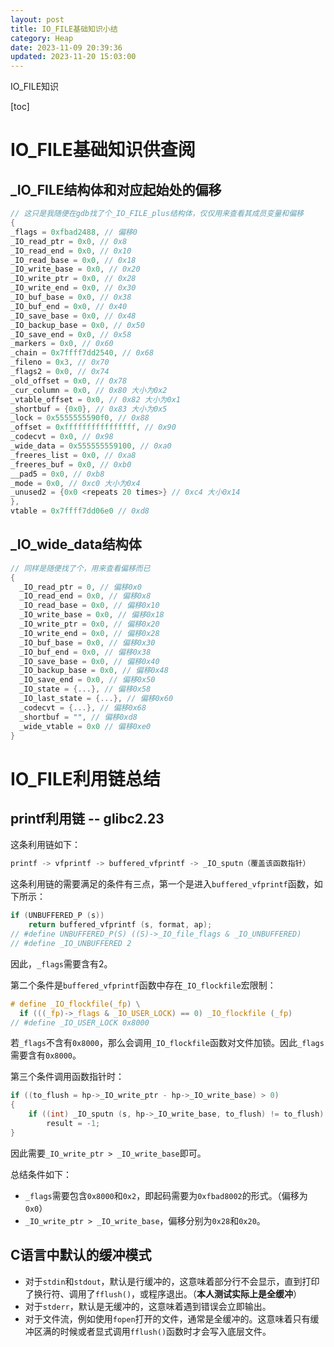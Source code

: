 ```yaml
---
layout: post
title: IO_FILE基础知识小结
category: Heap
date: 2023-11-09 20:39:36
updated: 2023-11-20 15:03:00
---
```

IO_FILE知识
<!-- more -->

[toc]

# IO_FILE基础知识供查阅

## _IO_FILE结构体和对应起始处的偏移

```c
// 这只是我随便在gdb找了个_IO_FILE_plus结构体，仅仅用来查看其成员变量和偏移
{
_flags = 0xfbad2488, // 偏移0
_IO_read_ptr = 0x0, // 0x8
_IO_read_end = 0x0, // 0x10
_IO_read_base = 0x0, // 0x18
_IO_write_base = 0x0, // 0x20
_IO_write_ptr = 0x0, // 0x28
_IO_write_end = 0x0, // 0x30
_IO_buf_base = 0x0, // 0x38
_IO_buf_end = 0x0, // 0x40
_IO_save_base = 0x0, // 0x48
_IO_backup_base = 0x0, // 0x50
_IO_save_end = 0x0, // 0x58
_markers = 0x0, // 0x60
_chain = 0x7ffff7dd2540, // 0x68
_fileno = 0x3, // 0x70
_flags2 = 0x0, // 0x74
_old_offset = 0x0, // 0x78
_cur_column = 0x0, // 0x80 大小为0x2
_vtable_offset = 0x0, // 0x82 大小为0x1
_shortbuf = {0x0}, // 0x83 大小为0x5
_lock = 0x5555555590f0, // 0x88
_offset = 0xffffffffffffffff, // 0x90
_codecvt = 0x0, // 0x98
_wide_data = 0x555555559100, // 0xa0
_freeres_list = 0x0, // 0xa8
_freeres_buf = 0x0, // 0xb0
__pad5 = 0x0, // 0xb8
_mode = 0x0, // 0xc0 大小为0x4
_unused2 = {0x0 <repeats 20 times>} // 0xc4 大小0x14
},
vtable = 0x7ffff7dd06e0 // 0xd8
```

## _IO_wide_data结构体

```c
// 同样是随便找了个，用来查看偏移而已
{
  _IO_read_ptr = 0, // 偏移0x0
  _IO_read_end = 0x0, // 偏移0x8
  _IO_read_base = 0x0, // 偏移0x10
  _IO_write_base = 0x0, // 偏移0x18
  _IO_write_ptr = 0x0, // 偏移0x20
  _IO_write_end = 0x0, // 偏移0x28
  _IO_buf_base = 0x0, // 偏移0x30
  _IO_buf_end = 0x0, // 偏移0x38
  _IO_save_base = 0x0, // 偏移0x40
  _IO_backup_base = 0x0, // 偏移0x48
  _IO_save_end = 0x0, // 偏移0x50
  _IO_state = {...}, // 偏移0x58
  _IO_last_state = {...}, // 偏移0x60
  _codecvt = {...}, // 偏移0x68
  _shortbuf = "", // 偏移0xd8
  _wide_vtable = 0x0 // 偏移0xe0
}

```



# IO_FILE利用链总结

## printf利用链 -- glibc2.23

这条利用链如下：

```c
printf -> vfprintf -> buffered_vfprintf -> _IO_sputn（覆盖该函数指针）
```

这条利用链的需要满足的条件有三点，第一个是进入`buffered_vfprintf`函数，如下所示：

```c
if (UNBUFFERED_P (s))
	return buffered_vfprintf (s, format, ap);
// #define UNBUFFERED_P(S) ((S)->_IO_file_flags & _IO_UNBUFFERED)
// #define _IO_UNBUFFERED 2
```

因此，`_flags`需要含有2。

第二个条件是`buffered_vfprintf`函数中存在`_IO_flockfile`宏限制：

```c
# define _IO_flockfile(_fp) \
  if (((_fp)->_flags & _IO_USER_LOCK) == 0) _IO_flockfile (_fp)
// #define _IO_USER_LOCK 0x8000
```

若`_flags`不含有`0x8000`，那么会调用`_IO_flockfile`函数对文件加锁。因此`_flags`需要含有`0x8000`。

第三个条件调用函数指针时：

```c
if ((to_flush = hp->_IO_write_ptr - hp->_IO_write_base) > 0)
{
  	if ((int) _IO_sputn (s, hp->_IO_write_base, to_flush) != to_flush)
		result = -1;
}
```

因此需要`_IO_write_ptr > _IO_write_base`即可。

总结条件如下：

- `_flags`需要包含`0x8000`和`0x2`，即起码需要为`0xfbad8002`的形式。（偏移为`0x0`）
- `_IO_write_ptr > _IO_write_base`，偏移分别为`0x28`和`0x20`。

## C语言中默认的缓冲模式

- 对于`stdin`和`stdout`，默认是行缓冲的，这意味着部分行不会显示，直到打印了换行符、调用了`fflush()`，或程序退出。（**本人测试实际上是全缓冲**）
- 对于`stderr`，默认是无缓冲的，这意味着遇到错误会立即输出。
- 对于文件流，例如使用`fopen`打开的文件，通常是全缓冲的。这意味着只有缓冲区满的时候或者显式调用`fflush()`函数时才会写入底层文件。
